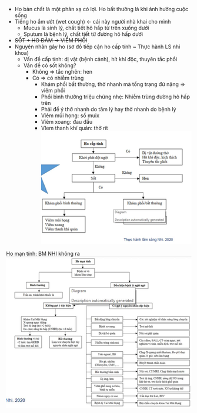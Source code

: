 - Ho bản chất là một phản xạ có lợi. Ho bất thường là khi ảnh hưởng cuộc sống
- Tiếng ho ẩm ướt (wet cough) <- cái này người nhà khai cho mình 
	- Mucus là sinh lý, chất tiết hô hấp từ trên xuống dưới
	- Sputum là bệnh lý, chất tiết từ đường hô hấp dưới
- ~~SỐT + HO ĐÀM -> VIÊM PHỔI~~
- Nguyên nhân gây ho (sơ đồ tiếp cận ho cấp tính ~ Thực hành LS nhi khoa)
	- Vấn đề cấp tính: dị vật (bệnh cảnh), hít khí độc, thuyên tắc phổi
	- Vấn đề có sốt không?
		- Không => tắc nghẽn: hen
		- Có => có nhiễm trùng
			- Khám phổi bất thường, thở nhanh mà tổng trạng đừ nặng => viêm phổi
			- Phổi bình thường triệu chứng nhẹ: Nhiễm trùng đường hô hấp trên
			- Phải để ý thở nhanh do tâm lý hay thở nhanh do bệnh lý
			- Viêm mũi họng: sổ muix
			- Viêm xoang: đau đầu
			- VIem thanh khí quản: thở rít
![444](../../../../../200%20Files/image/image/Bu%E1%BB%95i%206%20-%20H%E1%BB%87%20H%C3%B4%20h%E1%BA%A5p%20(c%C3%B2n%20l%E1%BA%A1i)-1687395249607.jpeg)

Ho mạn tính: BM NHI không ra
![444](../../../../../200%20Files/image/image/Bu%E1%BB%95i%206%20-%20H%E1%BB%87%20H%C3%B4%20h%E1%BA%A5p%20(c%C3%B2n%20l%E1%BA%A1i)-1687395254376.jpeg)
